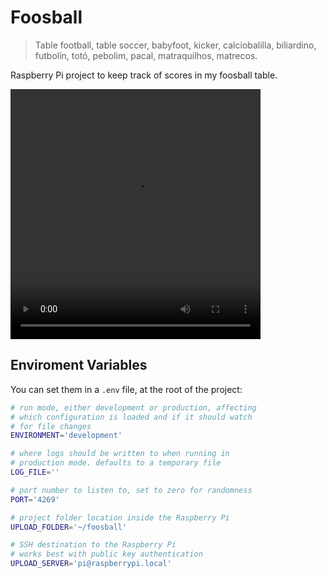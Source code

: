 # Foosball

> Table football, table soccer, babyfoot, kicker, calciobalilla, biliardino, futbolín, totó, pebolim, pacal, matraquilhos, matrecos.

Raspberry Pi project to keep track of scores in my foosball table.

<video src="https://user-images.githubusercontent.com/819643/149629595-213b6a5d-df3a-48e7-b1e4-a81c617c6cbb.mp4" width="400" height="400"></video>

## Enviroment Variables

You can set them in a `.env` file, at the root of the project:

```bash
# run mode, either development or production, affecting
# which configuration is loaded and if it should watch
# for file changes
ENVIRONMENT='development'

# where logs should be written to when running in
# production mode. defaults to a temporary file
LOG_FILE=''

# port number to listen to, set to zero for randomness
PORT='4269'

# project folder location inside the Raspberry Pi
UPLOAD_FOLDER='~/foosball'

# SSH destination to the Raspberry Pi
# works best with public key authentication
UPLOAD_SERVER='pi@raspberrypi.local'
```
